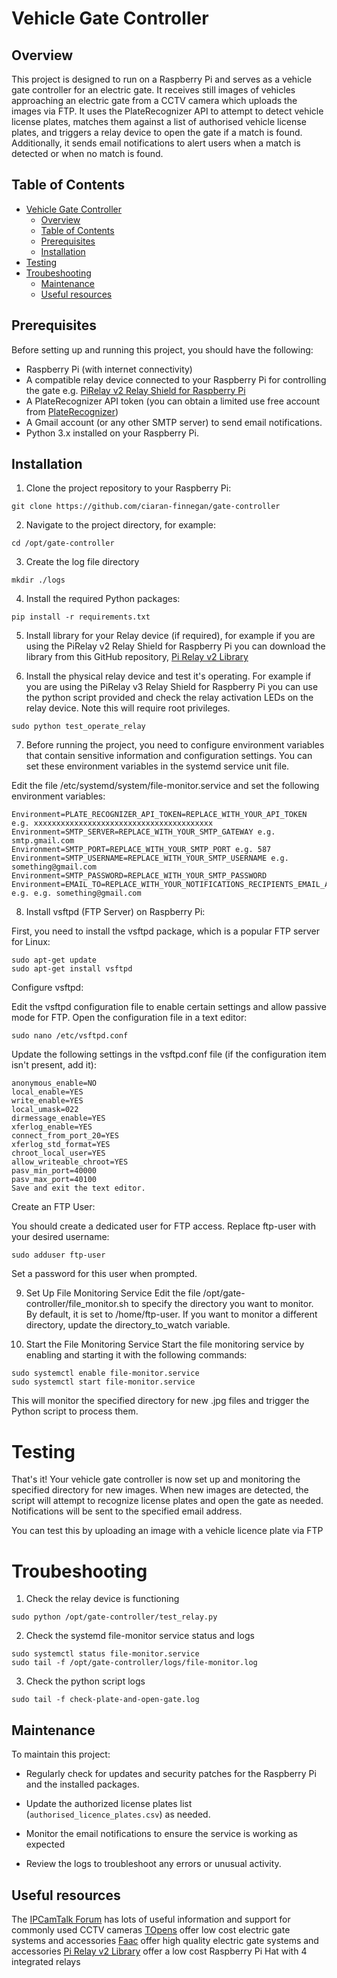 # Vehicle Gate Controller

## Overview

This project is designed to run on a Raspberry Pi and serves as a vehicle gate controller for an electric gate. It receives still images of vehicles approaching an electric gate from a CCTV camera which uploads the images via FTP. It uses the PlateRecognizer API to attempt to detect vehicle license plates, matches them against a list of authorised vehicle license plates, and triggers a relay device to open the gate if a match is found. Additionally, it sends email notifications to alert users when a match is detected or when no match is found.

## Table of Contents

- [Vehicle Gate Controller](#vehicle-gate-controller)
  - [Overview](#overview)
  - [Table of Contents](#table-of-contents)
  - [Prerequisites](#prerequisites)
  - [Installation](#installation)
- [Testing](#testing)
- [Troubeshooting](#troubeshooting)
  - [Maintenance](#maintenance)
  - [Useful resources](#useful-resources)

## Prerequisites

Before setting up and running this project, you should have the following:

- Raspberry Pi (with internet connectivity)
- A compatible relay device connected to your Raspberry Pi for controlling the gate e.g. [PiRelay v2 Relay Shield for Raspberry Pi](https://shop.sb-components.co.uk/products/pirelay-relay-board-shield-for-raspberry-pi)
- A PlateRecognizer API token (you can obtain a limited use free account from [PlateRecognizer](https://platerecognizer.com/))
- A Gmail account (or any other SMTP server) to send email notifications.
- Python 3.x installed on your Raspberry Pi.

## Installation

1. Clone the project repository to your Raspberry Pi:

```git clone https://github.com/ciaran-finnegan/gate-controller```

2. Navigate to the project directory, for example:

```cd /opt/gate-controller```

3. Create the log file directory

```mkdir ./logs```

4. Install the required Python packages:

```pip install -r requirements.txt```

5. Install library for your Relay device (if required), for example if you are using the PiRelay v2 Relay Shield for Raspberry Pi you can download the library from this GitHub repository, [Pi Relay v2 Library](https://github.com/sbcshop/PiRelay-V2/blob/main/PiRelay.py)
   
6. Install the physical relay device and test it's operating. For example if you are using the PiRelay v3 Relay
 Shield for Raspberry Pi you can use the python script provided and check the relay activation LEDs on the relay device. Note this will require root privileges.

 ```sudo python test_operate_relay```

7. Before running the project, you need to configure environment variables that contain sensitive information and configuration settings. You can set these environment variables in the systemd service unit file.

Edit the file /etc/systemd/system/file-monitor.service and set the following environment variables:

```
Environment=PLATE_RECOGNIZER_API_TOKEN=REPLACE_WITH_YOUR_API_TOKEN e.g. xxxxxxxxxxxxxxxxxxxxxxxxxxxxxxxxxxxxxxxx
Environment=SMTP_SERVER=REPLACE_WITH_YOUR_SMTP_GATEWAY e.g. smtp.gmail.com
Environment=SMTP_PORT=REPLACE_WITH_YOUR_SMTP_PORT e.g. 587
Environment=SMTP_USERNAME=REPLACE_WITH_YOUR_SMTP_USERNAME e.g. something@gmail.com
Environment=SMTP_PASSWORD=REPLACE_WITH_YOUR_SMTP_PASSWORD
Environment=EMAIL_TO=REPLACE_WITH_YOUR_NOTIFICATIONS_RECIPIENTS_EMAIL_ADDRESS e.g. e.g. something@gmail.com
```

8. Install vsftpd (FTP Server) on Raspberry Pi:

First, you need to install the vsftpd package, which is a popular FTP server for Linux:

```
sudo apt-get update
sudo apt-get install vsftpd
```

Configure vsftpd:

Edit the vsftpd configuration file to enable certain settings and allow passive mode for FTP. Open the configuration file in a text editor:

```
sudo nano /etc/vsftpd.conf
```

Update the following settings in the vsftpd.conf file (if the configuration item isn't present, add it):

```
anonymous_enable=NO
local_enable=YES
write_enable=YES
local_umask=022
dirmessage_enable=YES
xferlog_enable=YES
connect_from_port_20=YES
xferlog_std_format=YES
chroot_local_user=YES
allow_writeable_chroot=YES
pasv_min_port=40000
pasv_max_port=40100
Save and exit the text editor.
```

Create an FTP User:

You should create a dedicated user for FTP access. Replace ftp-user with your desired username:

```
sudo adduser ftp-user
```

Set a password for this user when prompted. 

9. Set Up File Monitoring Service
Edit the file /opt/gate-controller/file_monitor.sh to specify the directory you want to monitor. By default, it is set to /home/ftp-user. If you want to monitor a different directory, update the directory_to_watch variable.

10. Start the File Monitoring Service
Start the file monitoring service by enabling and starting it with the following commands:

```
sudo systemctl enable file-monitor.service
sudo systemctl start file-monitor.service
```
This will monitor the specified directory for new .jpg files and trigger the Python script to process them.

# Testing

That's it! Your vehicle gate controller is now set up and monitoring the specified directory for new images. When new images are detected, the script will attempt to recognize license plates and open the gate as needed. Notifications will be sent to the specified email address.

You can test this by uploading an image with a vehicle licence plate via FTP

# Troubeshooting

1. Check the relay device is functioning
   
```
sudo python /opt/gate-controller/test_relay.py
```

2. Check the systemd file-monitor service status and logs
   
```
sudo systemctl status file-monitor.service
sudo tail -f /opt/gate-controller/logs/file-monitor.log
```

3. Check the python script logs

```
sudo tail -f check-plate-and-open-gate.log
```

## Maintenance

To maintain this project:

- Regularly check for updates and security patches for the Raspberry Pi and the installed packages.

- Update the authorized license plates list (`authorised_licence_plates.csv`) as needed. 

- Monitor the email notifications to ensure the service is working as expected

- Review the logs to troubleshoot any errors or unusual activity.

## Useful resources
The [IPCamTalk Forum](https://ipcamtalk.com) has lots of useful information and support for commonly used CCTV cameras
[TOpens](https://topens.com) offer low cost electric gate systems and accessories
[Faac](https://www.faac.co.uk) offer high quality electric gate systems and accessories
[Pi Relay v2 Library](https://github.com/sbcshop/PiRelay-V2/blob/main/PiRelay.py) offer a low cost Raspberry Pi Hat with 4 integrated relays